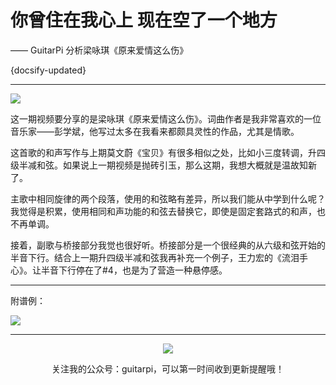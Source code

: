 # 你曾住在我心上 现在空了一个地方

—— GuitarPi 分析梁咏琪《原来爱情这么伤》

{docsify-updated}

---

[![](https://s3.ax1x.com/2020/11/22/D8YQwF.png)](https://www.bilibili.com/video/BV1ZZ4y137LF)

这一期视频要分享的是梁咏琪《原来爱情这么伤》。词曲作者是我非常喜欢的一位音乐家——彭学斌，他写过太多在我看来都颇具灵性的作品，尤其是情歌。

这首歌的和声写作与上期莫文蔚《宝贝》有很多相似之处，比如小三度转调，升四级半减和弦。如果说上一期视频是抛砖引玉，那么这期，我想大概就是温故知新了。

主歌中相同旋律的两个段落，使用的和弦略有差异，所以我们能从中学到什么呢？我觉得是积累，使用相同和声功能的和弦去替换它，即使是固定套路式的和声，也不再单调。

接着，副歌与桥接部分我觉也很好听。桥接部分是一个很经典的从六级和弦开始的半音下行。结合上一期升四级半减和弦我再补充一个例子，王力宏的《流泪手心》。让半音下行停在了#4，也是为了营造一种悬停感。

---

附谱例：

![](https://s3.ax1x.com/2020/11/22/D8GOg0.png)

---

<center>
<img src="https://ae01.alicdn.com/kf/H9895f02fc19d4932af71c0593d2e356d0.jpg"/>

关注我的公众号：guitarpi，可以第一时间收到更新提醒哦！

</center>
